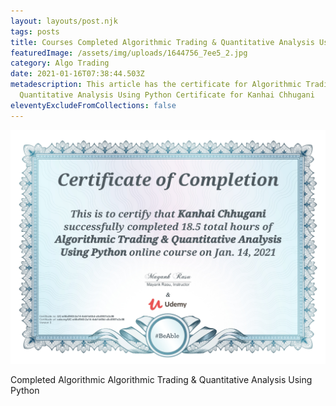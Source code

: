 ```yaml
---
layout: layouts/post.njk
tags: posts
title: Courses Completed Algorithmic Trading & Quantitative Analysis Using Python
featuredImage: /assets/img/uploads/1644756_7ee5_2.jpg
category: Algo Trading
date: 2021-01-16T07:38:44.503Z
metadescription: This article has the certificate for Algorithmic Trading &
  Quantitative Analysis Using Python Certificate for Kanhai Chhugani
eleventyExcludeFromCollections: false
---
```

![Udemy Certificate for Algorithmic Trading & Quantitative Analysis Using Python](/assets/img/uploads/uc-e46cf940-2a14-4ebf-b65d-c0c0957e2c06.jpg "Algorithmic Trading & Quantitative Analysis Using Python")

Completed Algorithmic Algorithmic Trading & Quantitative Analysis Using Python
